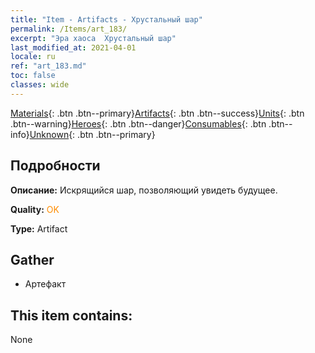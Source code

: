 ```yaml
---
title: "Item - Artifacts - Хрустальный шар"
permalink: /Items/art_183/
excerpt: "Эра хаоса  Хрустальный шар"
last_modified_at: 2021-04-01
locale: ru
ref: "art_183.md"
toc: false
classes: wide
---
```

 [Materials](/ru/Items/){: .btn .btn--primary}[Artifacts](/ru/Items/Artifacts/){: .btn .btn--success}[Units](/ru/Items/Units/){: .btn .btn--warning}[Heroes](/ru/Items/Heroes/){: .btn .btn--danger}[Consumables](/ru/Items/Consumables/){: .btn .btn--info}[Unknown](/ru/Items/Unknown/){: .btn .btn--primary}

## Подробности
 **Описание:** Искрящийся шар, позволяющий увидеть будущее.

 **Quality:** <span style="color: #FF8C00">OK</span>

 **Type:** Artifact

## Gather

*    Артефакт 

## This item contains:

  None

